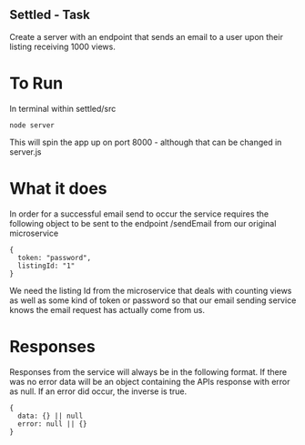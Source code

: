 ## Settled - Task

Create a server with an endpoint that sends an email to a user upon their listing receiving 1000 views. 

# To Run

In terminal within settled/src
```
node server
``` 

This will spin the app up on port 8000 - although that can be changed in server.js

# What it does

In order for a successful email send to occur the service requires the following object to be sent to the endpoint /sendEmail from our original microservice 

```
{
  token: "password",
  listingId: "1"
}
``` 

We need the listing Id from the microservice that deals with counting views as well as some kind of token or password so that our email sending service knows the email request has actually come from us.

# Responses

Responses from the service will always be in the following format. If there was no error data will be an object containing the APIs response with error as null. If an error did occur, the inverse is true.  

```
{
  data: {} || null
  error: null || {}
}

```
